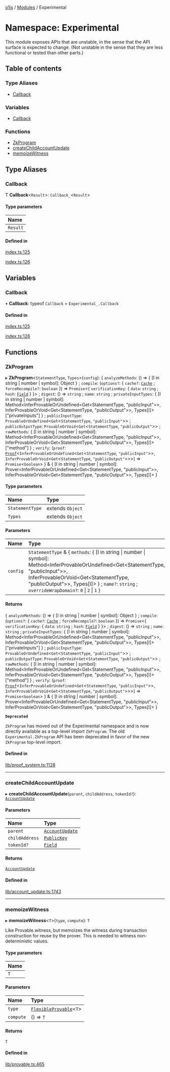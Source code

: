 [o1js](../README.md) / [Modules](../modules.md) / Experimental

# Namespace: Experimental

This module exposes APIs that are unstable, in the sense that the API surface is expected to change.
(Not unstable in the sense that they are less functional or tested than other parts.)

## Table of contents

### Type Aliases

- [Callback](Experimental.md#callback)

### Variables

- [Callback](Experimental.md#callback-1)

### Functions

- [ZkProgram](Experimental.md#zkprogram)
- [createChildAccountUpdate](Experimental.md#createchildaccountupdate)
- [memoizeWitness](Experimental.md#memoizewitness)

## Type Aliases

### Callback

Ƭ **Callback**\<`Result`\>: `Callback_`\<`Result`\>

#### Type parameters

| Name |
| :------ |
| `Result` |

#### Defined in

[index.ts:125](https://github.com/o1-labs/o1js/blob/c19ea70/src/index.ts#L125)

[index.ts:126](https://github.com/o1-labs/o1js/blob/c19ea70/src/index.ts#L126)

## Variables

### Callback

• **Callback**: typeof `Callback` = `Experimental_.Callback`

#### Defined in

[index.ts:125](https://github.com/o1-labs/o1js/blob/c19ea70/src/index.ts#L125)

[index.ts:126](https://github.com/o1-labs/o1js/blob/c19ea70/src/index.ts#L126)

## Functions

### ZkProgram

▸ **ZkProgram**\<`StatementType`, `Types`\>(`config`): \{ `analyzeMethods`: () => \{ [I in string \| number \| symbol]: Object } ; `compile`: (`options?`: \{ `cache?`: [`Cache`](../modules.md#cache-1) ; `forceRecompile?`: `boolean`  }) => `Promise`\<\{ `verificationKey`: \{ `data`: `string` ; `hash`: [`Field`](../classes/Field.md)  }  }\> ; `digest`: () => `string` ; `name`: `string` ; `privateInputTypes`: \{ [I in string \| number \| symbol]: Method\<InferProvableOrUndefined\<Get\<StatementType, "publicInput"\>\>, InferProvableOrVoid\<Get\<StatementType, "publicOutput"\>\>, Types[I]\>["privateInputs"] } ; `publicInputType`: `ProvableOrUndefined`\<`Get`\<`StatementType`, ``"publicInput"``\>\> ; `publicOutputType`: `ProvableOrVoid`\<`Get`\<`StatementType`, ``"publicOutput"``\>\> ; `rawMethods`: \{ [I in string \| number \| symbol]: Method\<InferProvableOrUndefined\<Get\<StatementType, "publicInput"\>\>, InferProvableOrVoid\<Get\<StatementType, "publicOutput"\>\>, Types[I]\>["method"] } ; `verify`: (`proof`: [`Proof`](../classes/Proof.md)\<`InferProvableOrUndefined`\<`Get`\<`StatementType`, ``"publicInput"``\>\>, `InferProvableOrVoid`\<`Get`\<`StatementType`, ``"publicOutput"``\>\>\>) => `Promise`\<`boolean`\>  } & \{ [I in string \| number \| symbol]: Prover\<InferProvableOrUndefined\<Get\<StatementType, "publicInput"\>\>, InferProvableOrVoid\<Get\<StatementType, "publicOutput"\>\>, Types[I]\> }

#### Type parameters

| Name | Type |
| :------ | :------ |
| `StatementType` | extends `Object` |
| `Types` | extends `Object` |

#### Parameters

| Name | Type |
| :------ | :------ |
| `config` | `StatementType` & \{ `methods`: \{ [I in string \| number \| symbol]: Method\<InferProvableOrUndefined\<Get\<StatementType, "publicInput"\>\>, InferProvableOrVoid\<Get\<StatementType, "publicOutput"\>\>, Types[I]\> } ; `name?`: `string` ; `overrideWrapDomain?`: ``0`` \| ``2`` \| ``1``  } |

#### Returns

\{ `analyzeMethods`: () => \{ [I in string \| number \| symbol]: Object } ; `compile`: (`options?`: \{ `cache?`: [`Cache`](../modules.md#cache-1) ; `forceRecompile?`: `boolean`  }) => `Promise`\<\{ `verificationKey`: \{ `data`: `string` ; `hash`: [`Field`](../classes/Field.md)  }  }\> ; `digest`: () => `string` ; `name`: `string` ; `privateInputTypes`: \{ [I in string \| number \| symbol]: Method\<InferProvableOrUndefined\<Get\<StatementType, "publicInput"\>\>, InferProvableOrVoid\<Get\<StatementType, "publicOutput"\>\>, Types[I]\>["privateInputs"] } ; `publicInputType`: `ProvableOrUndefined`\<`Get`\<`StatementType`, ``"publicInput"``\>\> ; `publicOutputType`: `ProvableOrVoid`\<`Get`\<`StatementType`, ``"publicOutput"``\>\> ; `rawMethods`: \{ [I in string \| number \| symbol]: Method\<InferProvableOrUndefined\<Get\<StatementType, "publicInput"\>\>, InferProvableOrVoid\<Get\<StatementType, "publicOutput"\>\>, Types[I]\>["method"] } ; `verify`: (`proof`: [`Proof`](../classes/Proof.md)\<`InferProvableOrUndefined`\<`Get`\<`StatementType`, ``"publicInput"``\>\>, `InferProvableOrVoid`\<`Get`\<`StatementType`, ``"publicOutput"``\>\>\>) => `Promise`\<`boolean`\>  } & \{ [I in string \| number \| symbol]: Prover\<InferProvableOrUndefined\<Get\<StatementType, "publicInput"\>\>, InferProvableOrVoid\<Get\<StatementType, "publicOutput"\>\>, Types[I]\> }

**`Deprecated`**

`ZkProgram` has moved out of the Experimental namespace and is now directly available as a top-level import `ZkProgram`.
The old `Experimental.ZkProgram` API has been deprecated in favor of the new `ZkProgram` top-level import.

#### Defined in

[lib/proof_system.ts:1128](https://github.com/o1-labs/o1js/blob/c19ea70/src/lib/proof_system.ts#L1128)

___

### createChildAccountUpdate

▸ **createChildAccountUpdate**(`parent`, `childAddress`, `tokenId?`): [`AccountUpdate`](../classes/AccountUpdate.md)

#### Parameters

| Name | Type |
| :------ | :------ |
| `parent` | [`AccountUpdate`](../classes/AccountUpdate.md) |
| `childAddress` | [`PublicKey`](../classes/Types.PublicKey.md) |
| `tokenId?` | [`Field`](../classes/Field.md) |

#### Returns

[`AccountUpdate`](../classes/AccountUpdate.md)

#### Defined in

[lib/account_update.ts:1743](https://github.com/o1-labs/o1js/blob/c19ea70/src/lib/account_update.ts#L1743)

___

### memoizeWitness

▸ **memoizeWitness**\<`T`\>(`type`, `compute`): `T`

Like Provable.witness, but memoizes the witness during transaction construction
for reuse by the prover. This is needed to witness non-deterministic values.

#### Type parameters

| Name |
| :------ |
| `T` |

#### Parameters

| Name | Type |
| :------ | :------ |
| `type` | [`FlexibleProvable`](../modules.md#flexibleprovable)\<`T`\> |
| `compute` | () => `T` |

#### Returns

`T`

#### Defined in

[lib/provable.ts:465](https://github.com/o1-labs/o1js/blob/c19ea70/src/lib/provable.ts#L465)
